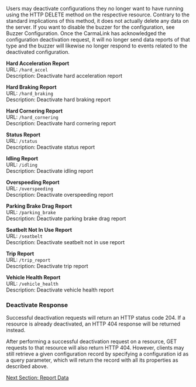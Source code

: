 Users may deactivate configurations they no longer want to have running using the HTTP DELETE method on the respective resource. Contrary to the standard implications of this method, it does not actually delete any data on the server. If you want to disable the buzzer for the configuration, see Buzzer Configuration.  Once the CarmaLink has acknowledged the configuration deactivation request, it will no longer send data reports of that type and the buzzer will likewise no longer respond to events related to the deactivated configuration.  
  
**Hard Acceleration Report**  
URL: `/hard_accel`  
Description: Deactivate hard acceleration report  
  
**Hard Braking Report**  
URL: `/hard_braking`  
Description: Deactivate hard braking report  
  
**Hard Cornering Report**  
URL: `/hard_cornering`  
Description: Deactivate hard cornering report  
  
**Status Report**  
URL: `/status`  
Description: Deactivate status report  
  
**Idling Report**  
URL: `/idling`  
Description: Deactivate idling report  
  
**Overspeeding Report**  
URL: `/overspeeding`  
Description: Deactivate overspeeding report  
  
**Parking Brake Drag Report**  
URL: `/parking_brake`  
Description: Deactivate parking brake drag report  
  
**Seatbelt Not In Use Report**  
URL: `/seatbelt`  
Description: Deactivate seatbelt not in use report    
  
**Trip Report**  
URL: `/trip_report`  
Description: Deactivate trip report  
  
**Vehicle Health Report**  
URL: `/vehicle_health`  
Description: Deactivate vehicle health report  
  
  
### Deactivate Response  
Successful deactivation requests will return an HTTP status code 204. If a resource is already deactivated, an HTTP 404 response will be returned instead.  
  
After performing a successful deactivation request on a resource, GET requests to that resource will also return HTTP 404. However, clients may still retrieve a given configuration record by specifying a configuration id as a query parameter, which will return the record with all its properties as described above.  

[Next Section: Report Data](https://github.com/CarmaSys/CarmaLinkAPI/wiki/Report-Data)
